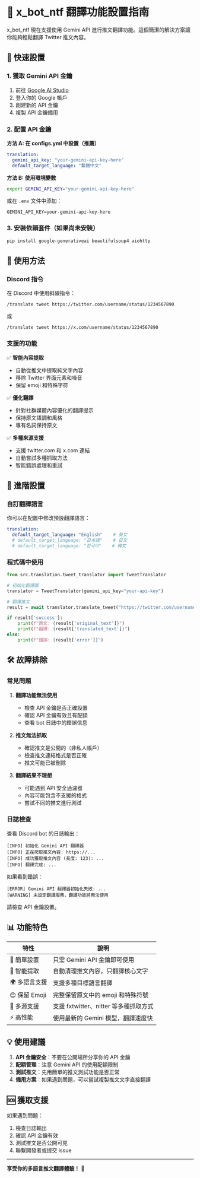 # 🌟 x_bot_ntf 翻譯功能設置指南

x_bot_ntf 現在支援使用 Gemini API 進行推文翻譯功能。這個簡潔的解決方案讓你能夠輕鬆翻譯 Twitter 推文內容。

## 🚀 快速設置

### 1. 獲取 Gemini API 金鑰

1. 前往 [Google AI Studio](https://makersuite.google.com/app/apikey)
2. 登入你的 Google 帳戶
3. 創建新的 API 金鑰
4. 複製 API 金鑰備用

### 2. 配置 API 金鑰

**方法 A: 在 configs.yml 中設置（推薦）**
```yaml
translation:
  gemini_api_key: "your-gemini-api-key-here"
  default_target_language: "繁體中文"
```

**方法 B: 使用環境變數**
```bash
export GEMINI_API_KEY="your-gemini-api-key-here"
```

或在 `.env` 文件中添加：
```env
GEMINI_API_KEY=your-gemini-api-key-here
```

### 3. 安裝依賴套件（如果尚未安裝）

```bash
pip install google-generativeai beautifulsoup4 aiohttp
```

## 📱 使用方法

### Discord 指令

在 Discord 中使用斜線指令：
```
/translate tweet https://twitter.com/username/status/1234567890
```

或
```
/translate tweet https://x.com/username/status/1234567890
```

### 支援的功能

✅ **智能內容提取**
- 自動從推文中提取純文字內容
- 移除 Twitter 界面元素和噪音
- 保留 emoji 和特殊字符

✅ **優化翻譯**
- 針對社群媒體內容優化的翻譯提示
- 保持原文語調和風格
- 專有名詞保持原文

✅ **多種來源支援**
- 支援 twitter.com 和 x.com 連結
- 自動嘗試多種抓取方法
- 智能錯誤處理和重試

## 🔧 進階設置

### 自訂翻譯語言

你可以在配置中修改預設翻譯語言：
```yaml
translation:
  default_target_language: "English"    # 英文
  # default_target_language: "日本語"    # 日文
  # default_target_language: "한국어"    # 韓文
```

### 程式碼中使用

```python
from src.translation.tweet_translator import TweetTranslator

# 初始化翻譯器
translator = TweetTranslator(gemini_api_key="your-api-key")

# 翻譯推文
result = await translator.translate_tweet("https://twitter.com/username/status/1234567890")

if result['success']:
    print(f"原文: {result['original_text']}")
    print(f"翻譯: {result['translated_text']}")
else:
    print(f"錯誤: {result['error']}")
```

## 🛠️ 故障排除

### 常見問題

1. **翻譯功能無法使用**
   - 檢查 API 金鑰是否正確設置
   - 確認 API 金鑰有效且有配額
   - 查看 bot 日誌中的錯誤信息

2. **推文無法抓取**
   - 確認推文是公開的（非私人帳戶）
   - 檢查推文連結格式是否正確
   - 推文可能已被刪除

3. **翻譯結果不理想**
   - 可能遇到 API 安全過濾器
   - 內容可能包含不支援的格式
   - 嘗試不同的推文進行測試

### 日誌檢查

查看 Discord bot 的日誌輸出：
```
[INFO] 初始化 Gemini API 翻譯器
[INFO] 正在爬取推文內容: https://...
[INFO] 成功獲取推文內容 (長度: 123): ...
[INFO] 翻譯完成: ...
```

如果看到錯誤：
```
[ERROR] Gemini API 翻譯器初始化失敗: ...
[WARNING] 未設定翻譯服務，翻譯功能將無法使用
```

請檢查 API 金鑰設置。

## 📊 功能特色

| 特性 | 說明 |
|------|------|
| 🚀 簡單設置 | 只需 Gemini API 金鑰即可使用 |
| 🧠 智能提取 | 自動清理推文內容，只翻譯核心文字 |
| 🌍 多語言支援 | 支援多種目標語言翻譯 |
| 😊 保留 Emoji | 完整保留原文中的 emoji 和特殊符號 |
| 🔗 多源支援 | 支援 fxtwitter、nitter 等多種抓取方式 |
| ⚡ 高性能 | 使用最新的 Gemini 模型，翻譯速度快 |

## 💡 使用建議

1. **API 金鑰安全**：不要在公開場所分享你的 API 金鑰
2. **配額管理**：注意 Gemini API 的使用配額限制
3. **測試推文**：先用簡單的推文測試功能是否正常
4. **備用方案**：如果遇到問題，可以嘗試複製推文文字直接翻譯

## 🆘 獲取支援

如果遇到問題：

1. 檢查日誌輸出
2. 確認 API 金鑰有效
3. 測試推文是否公開可見
4. 聯繫開發者或提交 issue

---

**享受你的多語言推文翻譯體驗！** 🎉
